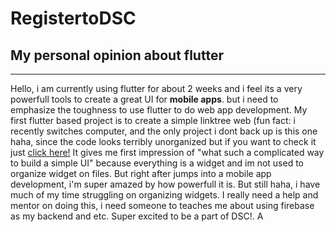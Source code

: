 # RegistertoDSC
<h2>My personal opinion about flutter</h2>
<hr>
<p>Hello, i am currently using flutter for about 2 weeks and i feel its a very powerfull tools to
  create a great UI for <b>mobile apps</b>. but i need to emphasize the toughness to use flutter to
  do web app development. My first flutter based project is to create a simple linktree web (fun fact: 
  i recently switches computer, and the only project i dont back up is this one haha, since the code looks 
  terribly unorganized but if you want to check it just <a href="https://linktree-trial.web.app/">click here!</a>  
  It gives me first impression of "what such a complicated way to build a simple UI" because everything is a
  widget and im not used to organize widget on files. But right after jumps into a mobile app development,
  i'm super amazed by how powerfull it is. But still haha, i have much of my time struggling on organizing
  widgets. I really need a help and mentor on doing this, i need someone to teaches me about using firebase
  as my backend and etc. Super excited to be a part of DSC!. A</p>
